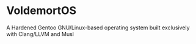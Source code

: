 # VoldemortOS
A Hardened Gentoo GNU/Linux-based operating system built exclusively with Clang/LLVM and Musl
